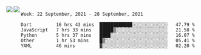 <a href="https://github.com/anuraghazra/github-readme-stats">
  <img align="left" src="https://github-readme-stats.vercel.app/api?username=Tanesan&count_private=true&show_icons=true" />
</a>
<a href="https://github.com/anuraghazra/github-readme-stats">
  <img align="left" src="https://github-readme-stats.vercel.app/api/top-langs/?username=Tanesan" />
</a>

<!--START_SECTION:waka-->
```text
Week: 22 September, 2021 - 28 September, 2021

Dart         16 hrs 43 mins  ████████████░░░░░░░░░░░░░   47.79 % 
JavaScript   7 hrs 33 mins   █████▒░░░░░░░░░░░░░░░░░░░   21.58 % 
Python       5 hrs 37 mins   ████░░░░░░░░░░░░░░░░░░░░░   16.07 % 
Other        1 hr 53 mins    █▒░░░░░░░░░░░░░░░░░░░░░░░   05.41 % 
YAML         46 mins         ▓░░░░░░░░░░░░░░░░░░░░░░░░   02.20 % 
```
<!--END_SECTION:waka-->
